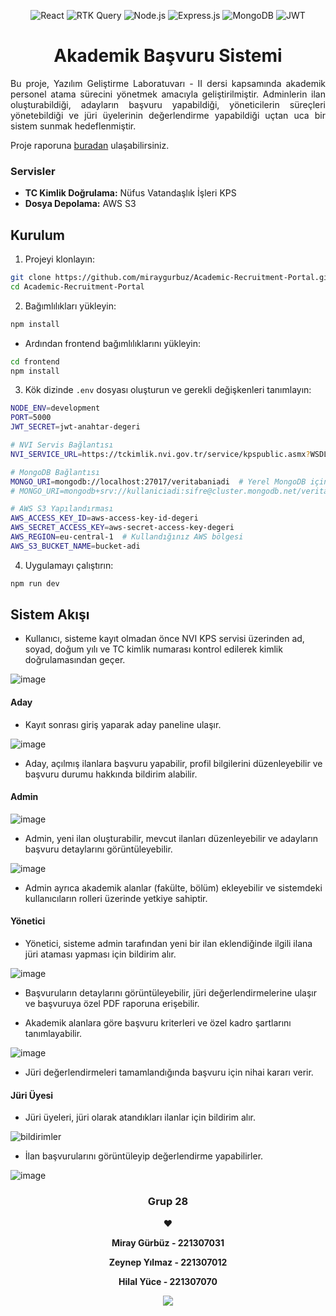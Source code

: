 <div align="center">
  
![React](https://img.shields.io/badge/-React-61DAFB?style=flat-square&logo=react&logoColor=black)
![RTK Query](https://img.shields.io/badge/-RTK%20Query-764ABC?style=flat-square&logo=redux&logoColor=white)
![Node.js](https://img.shields.io/badge/-Node.js-339933?style=flat-square&logo=Node.js&logoColor=white)
![Express.js](https://img.shields.io/badge/-Express.js-000000?style=flat-square&logo=express&logoColor=white)
![MongoDB](https://img.shields.io/badge/-MongoDB-47A248?style=flat-square&logo=mongodb&logoColor=white)
![JWT](https://img.shields.io/badge/-JWT-000000?style=flat-square&logo=json-web-tokens&logoColor=white)
# Akademik Başvuru Sistemi

</div>

<div align="justify">
  
Bu proje, Yazılım Geliştirme Laboratuvarı - II dersi kapsamında akademik personel atama sürecini yönetmek amacıyla geliştirilmiştir.
Adminlerin ilan oluşturabildiği, adayların başvuru yapabildiği, yöneticilerin süreçleri yönetebildiği ve jüri üyelerinin değerlendirme
yapabildiği uçtan uca bir sistem sunmak hedeflenmiştir. 

Proje raporuna [buradan](grup28_rapor.pdf) ulaşabilirsiniz.

</div>

### Servisler
- **TC Kimlik Doğrulama:** Nüfus Vatandaşlık İşleri KPS
- **Dosya Depolama:** AWS S3

## Kurulum
1. Projeyi klonlayın:

```bash
git clone https://github.com/miraygurbuz/Academic-Recruitment-Portal.git
cd Academic-Recruitment-Portal
```

2. Bağımlılıkları yükleyin:

```bash
npm install
```
 - Ardından frontend bağımlılıklarını yükleyin:

```bash
cd frontend
npm install
```

3. Kök dizinde `.env` dosyası oluşturun ve gerekli değişkenleri tanımlayın:

```bash
NODE_ENV=development
PORT=5000
JWT_SECRET=jwt-anahtar-degeri

# NVI Servis Bağlantısı
NVI_SERVICE_URL=https://tckimlik.nvi.gov.tr/service/kpspublic.asmx?WSDL

# MongoDB Bağlantısı
MONGO_URI=mongodb://localhost:27017/veritabaniadi  # Yerel MongoDB için
# MONGO_URI=mongodb+srv://kullaniciadi:sifre@cluster.mongodb.net/veritabaniadi  # MongoDB Atlas için

# AWS S3 Yapılandırması
AWS_ACCESS_KEY_ID=aws-access-key-id-degeri
AWS_SECRET_ACCESS_KEY=aws-secret-access-key-degeri
AWS_REGION=eu-central-1  # Kullandığınız AWS bölgesi
AWS_S3_BUCKET_NAME=bucket-adi
```
4. Uygulamayı çalıştırın:

```bash
npm run dev
```

## Sistem Akışı

- Kullanıcı, sisteme kayıt olmadan önce NVI KPS servisi üzerinden ad, soyad, doğum yılı ve TC kimlik numarası kontrol edilerek kimlik doğrulamasından geçer.

![image](https://github.com/user-attachments/assets/72f4d5c3-cc5e-463c-9f25-fa8b0c9a93c2)

#### Aday

- Kayıt sonrası giriş yaparak aday paneline ulaşır.

![image](https://github.com/user-attachments/assets/d4970a28-899e-46a1-816a-27338fdd7d13)

- Aday, açılmış ilanlara başvuru yapabilir, profil bilgilerini düzenleyebilir ve başvuru durumu hakkında bildirim alabilir.
  
#### Admin

![image](https://github.com/user-attachments/assets/a65ee4e9-bd14-4577-a907-01c15c012406)

- Admin, yeni ilan oluşturabilir, mevcut ilanları düzenleyebilir ve adayların başvuru detaylarını görüntüleyebilir.

![image](https://github.com/user-attachments/assets/0b69d391-7570-4be8-9a85-81336263cb8b)

- Admin ayrıca akademik alanlar (fakülte, bölüm) ekleyebilir ve sistemdeki kullanıcıların rolleri üzerinde yetkiye sahiptir.
  
#### Yönetici

- Yönetici, sisteme admin tarafından yeni bir ilan eklendiğinde ilgili ilana jüri ataması yapması için bildirim alır.

![image](https://github.com/user-attachments/assets/5820917e-e2eb-41db-ba3c-6252a78148cc)

- Başvuruların detaylarını görüntüleyebilir, jüri değerlendirmelerine ulaşır ve başvuruya özel PDF raporuna erişebilir.
  
- Akademik alanlara göre başvuru kriterleri ve özel kadro şartlarını tanımlayabilir.

![image](https://github.com/user-attachments/assets/3f3dedf7-71d0-43dd-baf7-554d9a067334)

- Jüri değerlendirmeleri tamamlandığında başvuru için nihai kararı verir.

#### Jüri Üyesi

- Jüri üyeleri, jüri olarak atandıkları ilanlar için bildirim alır.

![bildirimler](https://github.com/user-attachments/assets/10a34d45-691f-4f43-bce0-bcf905b003e3)

- İlan başvurularını görüntüleyip değerlendirme yapabilirler.

![image](https://github.com/user-attachments/assets/c14dd161-7727-4ccb-b54e-f573676ce7bf)

<div align="center">

### Grup 28
  
❤️ 

**Miray Gürbüz - 221307031**
  
**Zeynep Yılmaz - 221307012**

**Hilal Yüce - 221307070**

<a href="https://github.com/miraygurbuz/Academic-Recruitment-Portal/graphs/contributors">
  <img src="https://contrib.rocks/image?repo=miraygurbuz/Academic-Recruitment-Portal" />
</a>

</div>
